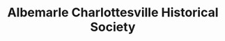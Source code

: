 ---
layout: repo
title: "Albemarle Charlottesville Historical Society"
id: 16119
permalink: repos/16119/
---